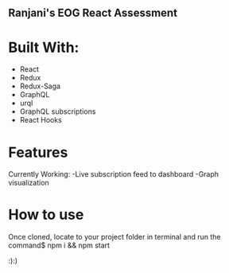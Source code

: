 ## Ranjani's EOG React Assessment

# Built With:
- React
- Redux
- Redux-Saga
- GraphQL
- urql
- GraphQL subscriptions
- React Hooks

# Features
Currently Working:
-Live subscription feed to dashboard
-Graph visualization

# How to use
Once cloned, locate to your project folder in terminal and run the command$ npm i && npm start

:):)
